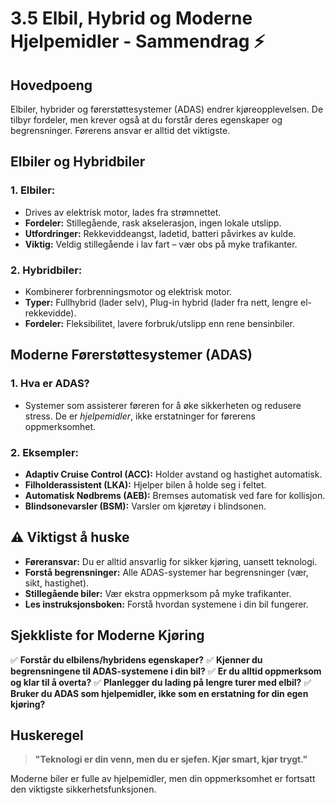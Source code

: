 # 3.5 Elbil, Hybrid og Moderne Hjelpemidler - Sammendrag ⚡

## Hovedpoeng
Elbiler, hybrider og førerstøttesystemer (ADAS) endrer kjøreopplevelsen. De tilbyr fordeler, men krever også at du forstår deres egenskaper og begrensninger. Førerens ansvar er alltid det viktigste.

## Elbiler og Hybridbiler

### 1. **Elbiler:**
- Drives av elektrisk motor, lades fra strømnettet.
- **Fordeler:** Stillegående, rask akselerasjon, ingen lokale utslipp.
- **Utfordringer:** Rekkeviddeangst, ladetid, batteri påvirkes av kulde.
- **Viktig:** Veldig stillegående i lav fart – vær obs på myke trafikanter.

### 2. **Hybridbiler:**
- Kombinerer forbrenningsmotor og elektrisk motor.
- **Typer:** Fullhybrid (lader selv), Plug-in hybrid (lader fra nett, lengre el-rekkevidde).
- **Fordeler:** Fleksibilitet, lavere forbruk/utslipp enn rene bensinbiler.

## Moderne Førerstøttesystemer (ADAS)

### 1. **Hva er ADAS?**
- Systemer som assisterer føreren for å øke sikkerheten og redusere stress. De er *hjelpemidler*, ikke erstatninger for førerens oppmerksomhet.

### 2. **Eksempler:**
- **Adaptiv Cruise Control (ACC):** Holder avstand og hastighet automatisk.
- **Filholderassistent (LKA):** Hjelper bilen å holde seg i feltet.
- **Automatisk Nødbrems (AEB):** Bremses automatisk ved fare for kollisjon.
- **Blindsonevarsler (BSM):** Varsler om kjøretøy i blindsonen.

## ⚠️ Viktigst å huske
- **Føreransvar:** Du er alltid ansvarlig for sikker kjøring, uansett teknologi.
- **Forstå begrensninger:** Alle ADAS-systemer har begrensninger (vær, sikt, hastighet).
- **Stillegående biler:** Vær ekstra oppmerksom på myke trafikanter.
- **Les instruksjonsboken:** Forstå hvordan systemene i din bil fungerer.

## Sjekkliste for Moderne Kjøring
✅ **Forstår du elbilens/hybridens egenskaper?**
✅ **Kjenner du begrensningene til ADAS-systemene i din bil?**
✅ **Er du alltid oppmerksom og klar til å overta?**
✅ **Planlegger du lading på lengre turer med elbil?**
✅ **Bruker du ADAS som hjelpemidler, ikke som en erstatning for din egen kjøring?**

## Huskeregel
> **"Teknologi er din venn, men du er sjefen. Kjør smart, kjør trygt."**

Moderne biler er fulle av hjelpemidler, men din oppmerksomhet er fortsatt den viktigste sikkerhetsfunksjonen.